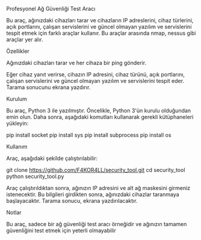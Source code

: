 Profesyonel Ağ Güvenliği Test Aracı

Bu araç, ağınızdaki cihazları tarar ve cihazların IP adreslerini, cihaz türlerini, açık portlarını, çalışan servislerini ve güncel olmayan yazılım ve servislerini tespit etmek için farklı araçlar kullanır. Bu araçlar arasında nmap, nessus gibi araçlar yer alır.

Özellikler

Ağınızdaki cihazları tarar ve her cihaza bir ping gönderir.

Eğer cihaz yanıt verirse, cihazın IP adresini, cihaz türünü, açık portlarını, çalışan servislerini ve güncel olmayan yazılım ve servislerini tespit eder.
Tarama sonucunu ekrana yazdırır.

Kurulum

Bu araç, Python 3 ile yazılmıştır. Öncelikle, Python 3'ün kurulu olduğundan emin olun. Daha sonra, aşağıdaki komutları kullanarak gerekli kütüphaneleri yükleyin:

pip install socket
pip install sys
pip install subprocess
pip install os

Kullanım

Araç, aşağıdaki şekilde çalıştırılabilir:

git clone https://github.com/F4KOR4LL/security_tool.git
cd security_tool
python security_tool.py

Araç çalıştırıldıktan sonra, ağınızın IP adresini ve alt ağ maskesini girmeniz istenecektir. Bu bilgileri girdikten sonra, ağınızdaki cihazlar taranmaya başlayacaktır. Tarama sonucu, ekrana yazdırılacaktır.

Notlar

Bu araç, sadece bir ağ güvenliği test aracı örneğidir ve ağınızın tamamen güvenliğini test etmek için yeterli olmayabilir
